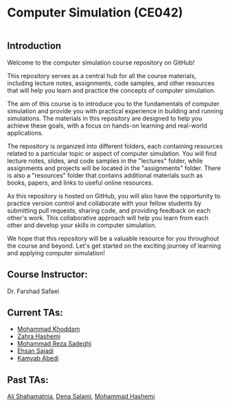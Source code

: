 # Computer Simulation (CE042)


<p align="center">
  <img src="">	
</p>

## Introduction

Welcome to the computer simulation course repository on GitHub!

This repository serves as a central hub for all the course materials, including lecture notes, assignments, code samples, and other resources that will help you learn and practice the concepts of computer simulation.

The aim of this course is to introduce you to the fundamentals of computer simulation and provide you with practical experience in building and running simulations. The materials in this repository are designed to help you achieve these goals, with a focus on hands-on learning and real-world applications.

The repository is organized into different folders, each containing resources related to a particular topic or aspect of computer simulation. You will find lecture notes, slides, and code samples in the "lectures" folder, while assignments and projects will be located in the "assignments" folder. There is also a "resources" folder that contains additional materials such as books, papers, and links to useful online resources.

As this repository is hosted on GitHub, you will also have the opportunity to practice version control and collaborate with your fellow students by submitting pull requests, sharing code, and providing feedback on each other's work. This collaborative approach will help you learn from each other and develop your skills in computer simulation.

We hope that this repository will be a valuable resource for you throughout the course and beyond. Let's get started on the exciting journey of learning and applying computer simulation!

## Course Instructor:
Dr. Farshad Safaei

## Current TAs:
* [Mohammad Khoddam](https://github.com/mkh2097)
* [Zahra Hashemi](https://github.com/zahra-zibzee)
* [Mohammad Reza Sadeghi](https://github.com/MRSadeghi78)
* [Ehsan Sajadi](https://github.com/ehsansajadi)
* [Kamyab Abedi](https://github.com/b4ym4k)



## Past TAs:
[Ali Shahamatnia](https://github.com/alishahamatnia), [Dena Salami](https://github.com/dena99), [Mohammad Hashemi](https://github.com/mohammadhashemii)

